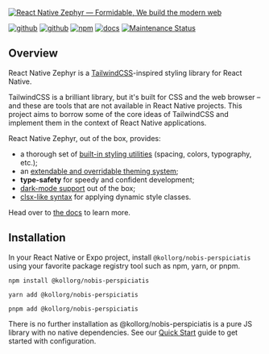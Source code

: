 [![React Native Zephyr — Formidable, We build the modern web](https://raw.githubusercontent.com/FormidableLabs/@kollorg/nobis-perspiciatis/master/@kollorg/nobis-perspiciatis-Hero.png)](https://formidable.com/open-source/)

[![github][github-static-analysis-image]][github-url]
[![github][github-unit-test-image]][github-url]
[![npm][npm-image]][npm-url]
[![docs][docs-image]][docs-url]
[![Maintenance Status][maintenance-image]](#maintenance-status)

## Overview

React Native Zephyr is a [TailwindCSS](https://tailwindcss.com)-inspired styling library for React Native.

TailwindCSS is a brilliant library, but it's built for CSS and the web browser – and these are tools that are not available in React Native projects. This project aims to borrow some of the core ideas of TailwindCSS and implement them in the context of React Native applications.

React Native Zephyr, out of the box, provides:

- a thorough set of [built-in styling utilities](./docs/default-classes.md) (spacing, colors, typography, etc.);
- an [extendable and overridable theming system](./docs/extending-the-theme.md);
- **type-safety** for speedy and confident development;
- [dark-mode support](./docs/dark-mode.mdx) out of the box;
- [clsx-like syntax](./docs/dynamic-classname-list.md) for applying dynamic style classes.

Head over to [the docs](https://formidable.com/open-source/@kollorg/nobis-perspiciatis/) to learn more.

## Installation

In your React Native or Expo project, install `@kollorg/nobis-perspiciatis` using your favorite package registry tool such as npm, yarn, or pnpm.

```shell
npm install @kollorg/nobis-perspiciatis
```

```shell
yarn add @kollorg/nobis-perspiciatis
```

```shell
pnpm add @kollorg/nobis-perspiciatis
```

There is no further installation as @kollorg/nobis-perspiciatis is a pure JS library with no native dependencies. See our [Quick Start](https://formidable.com/open-source/@kollorg/nobis-perspiciatis/quick-start#step-2-wrap-your-app-in-a-styleprovider) guide to get started with configuration.

[github-unit-test-image]: https://github.com/kollorg/nobis-perspiciatis/workflows/Unit%20Test/badge.svg
[github-static-analysis-image]: https://github.com/kollorg/nobis-perspiciatis/workflows/Static%20Analysis/badge.svg
[github-url]: https://github.com/kollorg/nobis-perspiciatis/actions
[npm-image]: https://img.shields.io/npm/v/@kollorg/nobis-perspiciatis
[npm-url]: https://www.npmjs.com/package/@kollorg/nobis-perspiciatis
[docs-image]: https://img.shields.io/badge/docs-visit%20site-blue
[docs-url]: https://formidable.com/open-source/@kollorg/nobis-perspiciatis/
[maintenance-image]: https://img.shields.io/badge/maintenance-active-green.svg?color=brightgreen&style=flat
